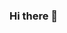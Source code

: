 ### Hi there 👋

<!--
**shubhamgoel01/shubhamgoel01** is a ✨ _special_ ✨ repository because its `README.md` (this file) appears on your GitHub profile.

Here are some ideas to get you started:

- 🔭 I’m currently working on ...web-development
- 🌱 I’m currently learning ...Python 
- 👯 I’m looking to collaborate on ...open source
- 🤔 I’m looking for help with ...python-flask
- 💬 Ask me about ...soft skills
- 📫 How to reach me: ...instagram
- 😄 Pronouns: ...He
- ⚡ Fun fact: ...I am happY!!!
-->
